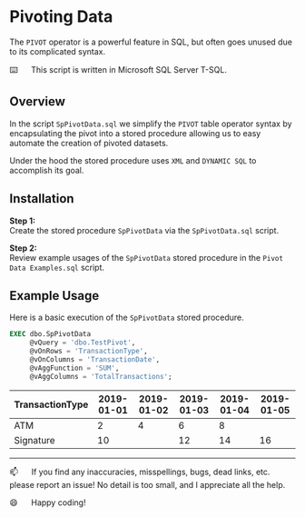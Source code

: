 # Pivoting Data

The `PIVOT` operator is a powerful feature in SQL, but often goes unused due to its complicated syntax.  

⌨️&nbsp;&nbsp;&nbsp;&nbsp;&nbsp;&nbsp;This script is written in Microsoft SQL Server T-SQL.

## Overview    

In the script `SpPivotData.sql` we simplify the `PIVOT` table operator syntax by encapsulating the pivot into a stored procedure allowing us to easy automate the creation of pivoted datasets. 

Under the hood the stored procedure uses `XML` and `DYNAMIC SQL` to accomplish its goal.

## Installation

**Step 1:**   
Create the stored procedure `SpPivotData` via the `SpPivotData.sql` script.

**Step 2:**   
Review example usages of the `SpPivotData` stored procedure in the `Pivot Data Examples.sql` script.

## Example Usage

Here is a basic execution of the `SpPivotData` stored procedure.

```sql
EXEC dbo.SpPivotData
     @vQuery = 'dbo.TestPivot',
     @vOnRows = 'TransactionType',
     @vOnColumns = 'TransactionDate',
     @vAggFunction = 'SUM',
     @vAggColumns = 'TotalTransactions';
```


| TransactionType | 2019-01-01 | 2019-01-02 | 2019-01-03 | 2019-01-04 | 2019-01-05 |
|-----------------|------------|------------|------------|------------|------------|
| ATM             |          2 | 4          |          6 |          8 | <NULL>     |
| Signature       |         10 | <NULL>     |         12 |         14 | 16         |

--------------------------------------------------------------

:mailbox:&nbsp;&nbsp;&nbsp;&nbsp;&nbsp;&nbsp;If you find any inaccuracies, misspellings, bugs, dead links, etc. please report an issue!  No detail is too small, and I appreciate all the help.

:smile:&nbsp;&nbsp;&nbsp;&nbsp;&nbsp;&nbsp;Happy coding!
